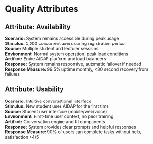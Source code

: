 # Quality Attributes

## Attribute: Availability
**Scenario:** System remains accessible during peak usage  
**Stimulus:** 5,000 concurrent users during registration period  
**Source:** Multiple student and lecturer sessions  
**Environment:** Normal system operation, peak load conditions  
**Artifact:** Entire AIDAP platform and load balancers  
**Response:** System remains responsive, automatic failover if needed  
**Response Measure:** 99.5% uptime monthly, <30 second recovery from failures

## Attribute: Usability
**Scenario:** Intuitive conversational interface  
**Stimulus:** New student uses AIDAP for the first time  
**Source:** Student user interface (mobile/web/voice)  
**Environment:** First-time user context, no prior training  
**Artifact:** Conversation engine and UI components  
**Response:** System provides clear prompts and helpful responses  
**Response Measure:** 90% of users can complete tasks without help, satisfaction >4/5